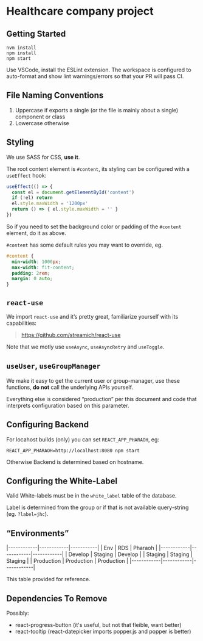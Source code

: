 # Healthcare company project
## Getting Started

    nvm install
    npm install
    npm start

Use VSCode, install the ESLint extension. The workspace is configured to auto-format and
show lint warnings/errors so that your PR will pass CI.

## File Naming Conventions

1. Uppercase if exports a single (or the file is mainly about a single) component or class
2. Lowercase otherwise

## Styling

We use SASS for CSS, **use it**.

The root content element is `#content`, its styling can be configured with a `useEffect` hook:

```ts
useEffect(() => {
  const el = document.getElementById('content')
  if (!el) return
  el.style.maxWidth = '1200px'
  return () => { el.style.maxWidth = '' }
})
```

So if you need to set the background color or padding of the `#content` element, do it as above.

`#content` has some default rules you may want to override, eg.

```css
#content {
  min-width: 1000px;
  max-width: fit-content;
  padding: 2rem;
  margin: 0 auto;
}
```

## `react-use`

We import `react-use` and it’s pretty great, familiarize yourself with its capabilities:

> https://github.com/streamich/react-use

Note that we motly use `useAsync`, `useAsyncRetry` and `useToggle`.

## `useUser`, `useGroupManager`

We make it easy to get the current user or group-manager, use these functions, **do not**
call the underlying APIs yourself.


Everything else is considered “production” per this document
and code that interprets configuration based on this parameter.

## Configuring Backend

For locahost builds (only) you can set `REACT_APP_PHARAOH`, eg:

    REACT_APP_PHARAOH=http://localhost:8080 npm start

Otherwise Backend is determined based on hostname.

## Configuring the White-Label

Valid White-labels must be in the `white_label` table of
the database.

Label is determined from the group or if that is not available query-string (eg. `?label=jhc`).

## “Environments”

|------------|------------|-----------|
| Env        | RDS        | Pharaoh    |
|------------|------------|------------|
| Develop    | Staging    | Develop    |
| Staging    | Staging    | Staging    |
| Production | Production | Production |
|------------|------------|------------|

This table provided for reference.

## Dependencies To Remove

Possibly:

* react-progress-button (it's useful, but not that fleible, want better)
* react-tooltip (react-datepicker imports popper.js and popper is better)

